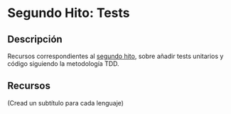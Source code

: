 Segundo Hito: Tests
===================

Descripción
-----------------

Recursos correspondientes al [segundo hito](2.Tests.md), sobre añadir
tests unitarios y código siguiendo la metodología TDD.

Recursos
--------

(Cread un subtítulo para cada lenguaje)



